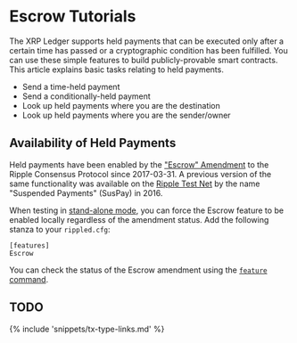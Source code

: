 # Escrow Tutorials

The XRP Ledger supports held payments that can be executed only after a certain time has passed or a cryptographic condition has been fulfilled. You can use these simple features to build publicly-provable smart contracts. This article explains basic tasks relating to held payments.

- Send a time-held payment
- Send a conditionally-held payment
- Look up held payments where you are the destination
- Look up held payments where you are the sender/owner

## Availability of Held Payments

Held payments have been enabled by the ["Escrow" Amendment](concept-amendments.html#escrow) to the Ripple Consensus Protocol since 2017-03-31. A previous version of the same functionality was available on the [Ripple Test Net](https://ripple.com/build/ripple-test-net/) by the name "Suspended Payments" (SusPay) in 2016.

When testing in [stand-alone mode](concept-stand-alone-mode.html), you can force the Escrow feature to be enabled locally regardless of the amendment status. Add the following stanza to your `rippled.cfg`:

    [features]
    Escrow

You can check the status of the Escrow amendment using the [`feature` command](reference-rippled.html#feature).


## TODO

{% include 'snippets/tx-type-links.md' %}
